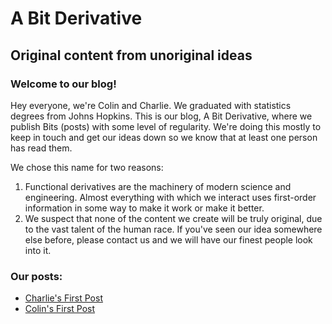 # A Bit Derivative
## Original content from unoriginal ideas
### Welcome to our blog!

Hey everyone, we're Colin and Charlie. We graduated with statistics degrees from Johns Hopkins. This is our blog, A Bit Derivative, where we publish Bits (posts) with some level of regularity. We're doing this mostly to keep in touch and get our ideas down so we know that at least one person has read them.

We chose this name for two reasons:

1. Functional derivatives are the machinery of modern science and engineering. Almost everything with which we interact uses first-order information in some way to make it work or make it better. 
2. We suspect that none of the content we create will be truly original, due to the vast talent of the human race. If you've seen our idea somewhere else before, please contact us and we will have our finest people look into it. 

### Our posts:

* [Charlie's First Post](https://charlie-gulian.github.io/silver-garbanzo/charlie/charlies-first-post)
* [Colin's First Post](https://charlie-gulian.github.io/silver-garbanzo/colin/first-post)
